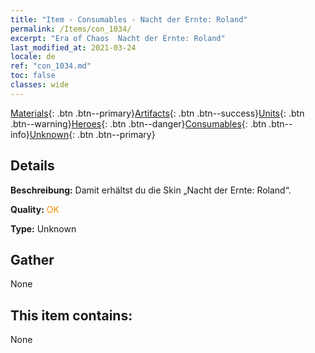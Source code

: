```yaml
---
title: "Item - Consumables - Nacht der Ernte: Roland"
permalink: /Items/con_1034/
excerpt: "Era of Chaos  Nacht der Ernte: Roland"
last_modified_at: 2021-03-24
locale: de
ref: "con_1034.md"
toc: false
classes: wide
---
```

 [Materials](/de/Items/){: .btn .btn--primary}[Artifacts](/de/Items/Artifacts/){: .btn .btn--success}[Units](/de/Items/Units/){: .btn .btn--warning}[Heroes](/de/Items/Heroes/){: .btn .btn--danger}[Consumables](/de/Items/Consumables/){: .btn .btn--info}[Unknown](/de/Items/Unknown/){: .btn .btn--primary}

## Details
 **Beschreibung:** Damit erhältst du die Skin „Nacht der Ernte: Roland“.

 **Quality:** <span style="color: #FF8C00">OK</span>

 **Type:** Unknown

## Gather

  None

## This item contains:

  None

